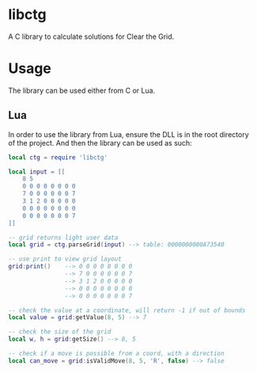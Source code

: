 # libctg

A C library to calculate solutions for Clear the Grid.

# Usage

The library can be used either from C or Lua.

## Lua

In order to use the library from Lua, ensure the DLL is in the root directory of the project. And then the library can be used as such:

```lua
local ctg = require 'libctg'

local input = [[
    8 5
    0 0 0 0 0 0 0 0
    7 0 0 0 0 0 0 7
    3 1 2 0 0 0 0 0
    0 0 0 0 0 0 0 0
    0 0 0 0 0 0 0 7
]]

-- grid returns light user data
local grid = ctg.parseGrid(input) --> table: 0000000000A73540

-- use print to view grid layout
grid:print()    --> 0 0 0 0 0 0 0 0
                --> 7 0 0 0 0 0 0 7
                --> 3 1 2 0 0 0 0 0
                --> 0 0 0 0 0 0 0 0
                --> 0 0 0 0 0 0 0 7

-- check the value at a coordinate, will return -1 if out of bounds
local value = grid:getValue(8, 5) --> 7

-- check the size of the grid
local w, h = grid:getSize() --> 8, 5

-- check if a move is possible from a coord, with a direction
local can_move = grid:isValidMove(8, 5, 'R', false) --> false
```
